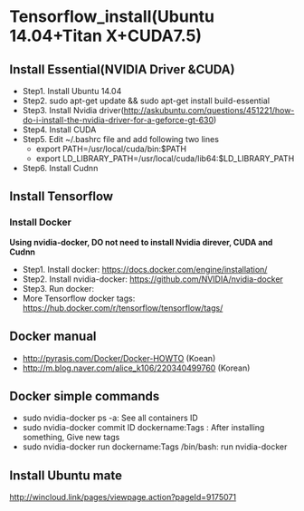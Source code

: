 # Tensorflow_install(Ubuntu 14.04+Titan X+CUDA7.5)

## Install Essential(NVIDIA Driver &CUDA)
 - Step1. Install Ubuntu 14.04
 - Step2. sudo apt-get update && sudo apt-get install build-essential
 - Step3. Install Nvidia driver(http://askubuntu.com/questions/451221/how-do-i-install-the-nvidia-driver-for-a-geforce-gt-630)
 - Step4. Install CUDA
 - Step5. Edit ~/.bashrc file and add following two lines
 	* export PATH=/usr/local/cuda/bin:$PATH
 	* export LD_LIBRARY_PATH=/usr/local/cuda/lib64:$LD_LIBRARY_PATH
 - Step6. Install Cudnn
 
## Install Tensorflow
### Install Docker
**Using nvidia-docker, DO not need to install Nvidia direver, CUDA  and Cudnn** 
 - Step1. Install docker: https://docs.docker.com/engine/installation/
 - Step2. Install nvidia-docker: https://github.com/NVIDIA/nvidia-docker
 - Step3. Run docker: 
 - More Tensorflow docker tags: https://hub.docker.com/r/tensorflow/tensorflow/tags/

## Docker manual
 - http://pyrasis.com/Docker/Docker-HOWTO (Koean)
 - http://m.blog.naver.com/alice_k106/220340499760 (Korean)
 
## Docker simple commands  
 - sudo nvidia-docker ps -a: See all containers ID 
 - sudo nvidia-docker commit ID dockername:Tags : After installing something, Give new tags
 - sudo nvidia-docker run dockername:Tags /bin/bash: run nvidia-docker 
 

## Install Ubuntu mate 
 http://wincloud.link/pages/viewpage.action?pageId=9175071
 
  
 

